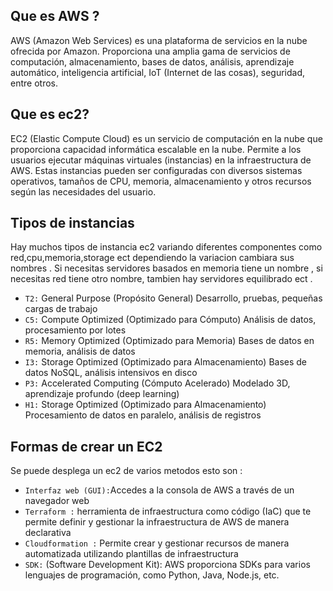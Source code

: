 ## Que es AWS ?

AWS (Amazon Web Services) es una plataforma de servicios en la nube ofrecida por Amazon. Proporciona una amplia gama de servicios de computación, almacenamiento, bases de datos, análisis, aprendizaje automático, inteligencia artificial, IoT (Internet de las cosas), seguridad, entre otros.

## Que es ec2?

  EC2 (Elastic Compute Cloud) es un servicio de computación en la nube que proporciona capacidad informática escalable en la nube. Permite a los usuarios ejecutar máquinas virtuales (instancias) en la infraestructura de AWS. Estas instancias pueden ser configuradas con diversos sistemas operativos, tamaños de CPU, memoria, almacenamiento y otros recursos según las necesidades del usuario.

## Tipos de instancias
Hay muchos tipos de instancia ec2 variando diferentes componentes como red,cpu,memoria,storage ect dependiendo la variacion cambiara sus nombres . Si necesitas servidores basados en memoria tiene un nombre , si necesitas red tiene otro nombre, tambien hay servidores equilibrado ect .

- `T2:`	General Purpose (Propósito General)	Desarrollo, pruebas, pequeñas cargas de trabajo
- `C5:`	Compute Optimized (Optimizado para Cómputo)	Análisis de datos, procesamiento por lotes
- `R5:`	Memory Optimized (Optimizado para Memoria)	Bases de datos en memoria, análisis de datos
- `I3:`	Storage Optimized (Optimizado para Almacenamiento)	Bases de datos NoSQL, análisis intensivos en disco
- `P3:`	Accelerated Computing (Cómputo Acelerado)	Modelado 3D, aprendizaje profundo (deep learning)
- `H1:`	Storage Optimized (Optimizado para Almacenamiento)	Procesamiento de datos en paralelo, análisis de registros
  
## Formas de crear un EC2

Se puede desplega un ec2 de varios metodos esto son :

- `Interfaz web (GUI):`Accedes a la consola de AWS a través de un navegador web
- `Terraform :` herramienta de infraestructura como código (IaC) que te permite definir y gestionar la infraestructura de AWS de manera declarativa
- `Cloudformation :` Permite crear y gestionar recursos de manera automatizada utilizando plantillas de infraestructura
- `SDK:` (Software Development Kit): AWS proporciona SDKs para varios lenguajes de programación, como Python, Java, Node.js, etc. 

## 
